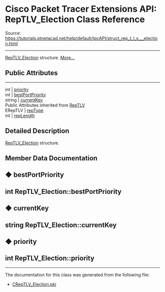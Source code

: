 # Cisco Packet Tracer Extensions API: RepTLV_Election Class Reference

Source: https://tutorials.ptnetacad.net/help/default/IpcAPI/struct_rep_t_l_v___election.html

---

[RepTLV_Election](struct_rep_t_l_v___election.html "RepTLV_Election structure.") structure. [More...](struct_rep_t_l_v___election.html#details)

##  Public Attributes  
  
---  
int | [priority](struct_rep_t_l_v___election.html#a2b629dff0d0330b7d7b5388cc52e8778)  
int | [bestPortPriority](struct_rep_t_l_v___election.html#ad0830c7ad1253c9bf951360583aedd66)  
string | [currentKey](struct_rep_t_l_v___election.html#a87ce85c60dec068ab04de97e77b9c2b7)  
Public Attributes inherited from [RepTLV](struct_rep_t_l_v.html)  
ERepTLV | [repType](struct_rep_t_l_v.html#a1f282ece32a3f6cbfb9c260b8d632fb9)  
int | [repLength](struct_rep_t_l_v.html#a0615af9f0dabffc836e2c643d173b7e5)  
  
## Detailed Description

[RepTLV_Election](struct_rep_t_l_v___election.html "RepTLV_Election structure.") structure. 

## Member Data Documentation

## ◆ bestPortPriority

int RepTLV_Election::bestPortPriority  
---  
  
## ◆ currentKey

string RepTLV_Election::currentKey  
---  
  
## ◆ priority

int RepTLV_Election::priority  
---  
  
* * *

The documentation for this class was generated from the following file:

  * [CRepTLV_Election.pki](_c_rep_t_l_v___election_8pki.html)


